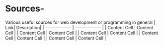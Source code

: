 # Sources-
Various useful sources for web development or programming in general
| Link| Description|
| ------------- | ------------- |
| Content Cell  | Content Cell  | 
| Content Cell  | Content Cell  | 
| Content Cell  | Content Cell  | 
| Content Cell  | Content Cell  | 
| Content Cell  | Content Cell  | 



